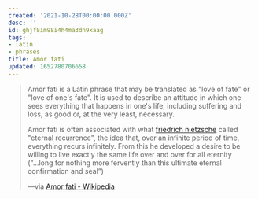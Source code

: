 ```yaml
---
created: '2021-10-28T00:00:00.000Z'
desc: ''
id: ghjf8im98i4h4ma3dn9xaag
tags:
- latin
- phrases
title: Amor fati
updated: 1652780706658
---
```

   
> Amor fati is a Latin phrase that may be translated as "love of fate" or "love of one's fate". It is used to describe an attitude in which one sees everything that happens in one's life, including suffering and loss, as good or, at the very least, necessary.   
>   
> Amor fati is often associated with what [friedrich nietzsche](../../resources/people/friedrich%20nietzsche.md) called "eternal recurrence", the idea that, over an infinite period of time, everything recurs infinitely. From this he developed a desire to be willing to live exactly the same life over and over for all eternity ("...long for nothing more fervently than this ultimate eternal confirmation and seal”)   
>   
> —via [Amor fati - Wikipedia](https://en.wikipedia.org/wiki/Amor_fati)